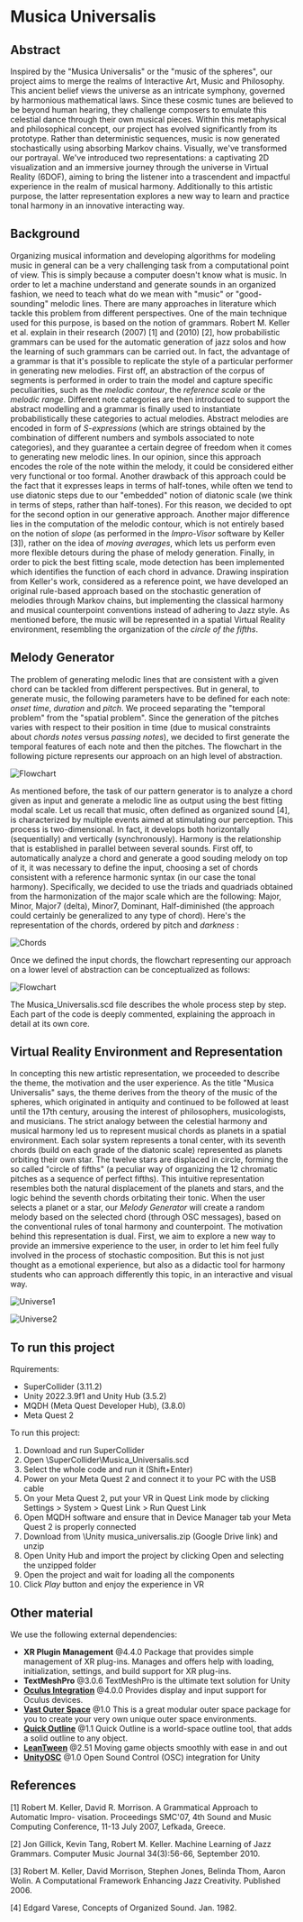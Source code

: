 # Musica Universalis 

## Abstract

Inspired by the "Musica Universalis" or the "music of the spheres", our project aims to merge the realms of Interactive Art, Music and Philosophy. This ancient belief views the universe as an intricate symphony, governed by harmonious mathematical laws. Since these cosmic tunes are believed to be beyond human hearing, they challenge composers to emulate this celestial dance through their own musical pieces. Within this metaphysical and philosophical concept, our project has evolved significantly from its prototype. Rather than deterministic sequences, music is now generated stochastically using absorbing Markov chains. Visually, we've transformed our portrayal. We've introduced two representations: a captivating 2D visualization and an immersive journey through the universe in Virtual Reality (6DOF), aiming to bring the listener into a trascendent and impactful experience in the realm of musical harmony. Additionally to this artistic purpose, the latter representation explores a new way to learn and practice tonal harmony in an innovative interacting way.

## Background

Organizing musical information and developing algorithms for modeling music in general can be a very challenging task from a computational point of view. This is simply because a computer doesn't know what is music. In order to let a machine understand and generate sounds in an organized fashion, we need to teach what do we mean with "music" or "good-sounding" melodic lines. There are many approaches in literature which tackle this problem from different perspectives. One of the main technique used for this purpose, is based on the notion of grammars. Robert M. Keller et al. explain in their research (2007) [1] and (2010) [2], how probabilistic grammars can be used for the automatic generation of jazz solos and how the learning of such grammars can be carried out. In fact, the advantage of a grammar is that it's possible to replicate the style of a particular performer in generating new melodies. First off, an abstraction of the corpus of segments is performed in order to train the model and capture specific peculiarities, such as the _melodic contour_, the _reference scale_ or the _melodic range_. Different note categories are then introduced to support the abstract modelling and a grammar is finally used to instantiate probabilistically these categories to actual melodies. Abstract melodies are encoded in form of _S-expressions_ (which are strings obtained by the combination of different numbers and symbols associated to note categories), and they guarantee a certain degree of freedom when it comes to generating new melodic lines. 
In our opinion, since this approach encodes the role of the note within the melody, it could be considered either very functional or too formal. Another drawback of this approach could be the fact that it expresses leaps in terms of half-tones, while often we tend to use diatonic steps due to our "embedded" notion of diatonic scale (we think in terms of steps, rather than half-tones). For this reason, we decided to opt for the second option in our generative approach. Another major difference lies in the computation of the melodic contour, which is not entirely based on the notion of _slope_ (as performed in the _Impro-Visor_ software by Keller [3]), rather on the idea of _moving averages_, which lets us perform even more flexible detours during the phase of melody generation. Finally, in order to pick the best fitting scale, mode detection has been implemented which identifies the function of each chord in advance. 
Drawing inspiration from Keller's work, considered as a reference point, we have developed an original rule-based approach based on the stochastic generation of melodies through Markov chains, but implementing the classical harmony and musical counterpoint conventions instead of adhering to Jazz style. As mentioned before, the music will be represented in a spatial Virtual Reality environment, resembling the organization of the _circle of the fifths_.


## Melody Generator
The problem of generating melodic lines that are consistent with a given chord can be tackled from different perspectives. But in general, to generate music, the following parameters have to be defined for each note: _onset time_, _duration_ and _pitch_. We proceed separating the "temporal problem" from the "spatial problem". Since the generation of the pitches varies with respect to their position in time (due to musical constraints about _chords notes_ versus _passing notes_), we decided to first generate the temporal features of each note and then the pitches.
The flowchart in the following picture represents our approach on an high level of abstraction.


![Flowchart](img/flow1.png)


As mentioned before, the task of our pattern generator is to analyze a chord given as input and generate a melodic line as output using the best fitting modal scale. 
Let us recall that music, often defined as organized sound [4], is characterized by multiple events aimed at stimulating our perception. This process is two-dimensional. In fact, it develops both horizontally (sequentially) and vertically (synchronously). Harmony is the relationship that is established in parallel between several sounds. 
First off, to automatically analyze a chord and generate a good souding melody on top of it, it was necessary to define the input, choosing a set of chords consistent with a reference harmonic syntax (in our case the tonal harmony). Specifically, we decided to use the triads and quadriads obtained from the harmonization of the major scale which are the following: Major, Minor, Major7 (delta), Minor7, Dominant, Half-diminished (the approach could certainly be generalized to any type of chord). Here's the representation of the chords, ordered by pitch and _darkness_ :

![Chords](img/chords.png)

Once we defined the input chords, the flowchart representing our approach on a lower level of abstraction can be conceptualized as follows:

![Flowchart](img/flow2.png)

The Musica_Universalis.scd file describes the whole process step by step. Each part of the code is deeply commented, explaining the approach in detail at its own core.

## Virtual Reality Environment and Representation
In concepting this new artistic representation, we proceeded to describe the theme, the motivation and the user experience. As the title "Musica Universalis" says, the theme derives from the theory of the music of the spheres, which originated in antiquity and continued to be followed at least until the 17th century, arousing the interest of philosophers, musicologists, and musicians. The strict analogy between the celestial harmony and musical harmony led us to represent musical chords as planets in a spatial environment. Each solar system represents a tonal center, with its seventh chords (build on each grade of the diatonic scale) represented as planets orbiting their own star. The twelve stars are displaced in circle, forming the so called "circle of fifths" (a peculiar way of organizing the 12 chromatic pitches as a sequence of perfect fifths). This intuitive representation resembles both the natural displacement of the planets and stars, and the logic behind the seventh chords orbitating their tonic. 
When the user selects a planet or a star, our _Melody Generator_ will create a random melody based on the selected chord (through OSC messages), based on the conventional rules of tonal harmony and counterpoint.
The motivation behind this representation is dual. First, we aim to explore a new way to provide an immersive experience to the user, in order to let him feel fully involved in the process of stochastic composition. But this is not just thought as a emotional experience, but also as a didactic tool for harmony students who can approach differently this topic, in an interactive and visual way.

![Universe1](img/p1.png)

![Universe2](img/p2.png)


## To run this project

Rquirements:
- SuperCollider (3.11.2)
- Unity 2022.3.9f1 and Unity Hub (3.5.2)
- MQDH (Meta Quest Developer Hub), (3.8.0)
- Meta Quest 2

To run this project:

1) Download and run SuperCollider
2) Open \SuperCollider\Musica_Universalis.scd
3) Select the whole code and run it (Shift+Enter)
4) Power on your Meta Quest 2 and connect it to your PC with the USB cable
5) On your Meta Quest 2, put your VR in Quest Link mode by clicking Settings > System > Quest Link > Run Quest Link
6) Open MQDH software and ensure that in Device Manager tab your Meta Quest 2 is properly connected
7) Download from \Unity musica_universalis.zip (Google Drive link) and unzip
8) Open Unity Hub and import the project by clicking Open and selecting the unzipped folder
9) Open the project and wait for loading all the components
10) Click _Play_ button and enjoy the experience in VR



## Other material

We use the following external dependencies:
- **XR Plugin Management** @4.4.0
Package that provides simple management of XR plug-ins. Manages and offers help with loading, initialization, settings, and build support for XR plug-ins.
- **TextMeshPro** @3.0.6
TextMeshPro is the ultimate text solution for Unity
- [**Oculus Integration**](https://assetstore.unity.com/packages/tools/integration/oculus-integration-82022) @4.0.0
Provides display and input support for Oculus devices.
- [**Vast Outer Space**](https://assetstore.unity.com/packages/3d/environments/sci-fi/vast-outer-space-38913) @1.0
This is a great modular outer space package for you to create your very own unique outer space environments.
- [**Quick Outline**](https://assetstore.unity.com/packages/tools/particles-effects/quick-outline-115488) @1.1
Quick Outline is a world-space outline tool, that adds a solid outline to any object.
- [**LeanTween**](https://assetstore.unity.com/packages/tools/animation/leantween-3595) @2.51
Moving game objects smoothly with ease in and out
- [**UnityOSC**](https://thomasfredericks.github.io/UnityOSC/) @1.0
Open Sound Control (OSC) integration for Unity


## References

[1] Robert M. Keller, David R. Morrison. A Grammatical Approach to Automatic Impro-
visation. Proceedings SMC'07, 4th Sound and Music Computing Conference, 11-13
July 2007, Lefkada, Greece. 

[2] Jon Gillick, Kevin Tang, Robert M. Keller. Machine Learning of Jazz Grammars.
Computer Music Journal 34(3):56-66, September 2010.

[3] Robert M. Keller, David Morrison, Stephen Jones, Belinda Thom, Aaron Wolin. A
Computational Framework Enhancing Jazz Creativity. Published 2006.

[4] Edgard Varese, Concepts of Organized Sound. Jan. 1982.
